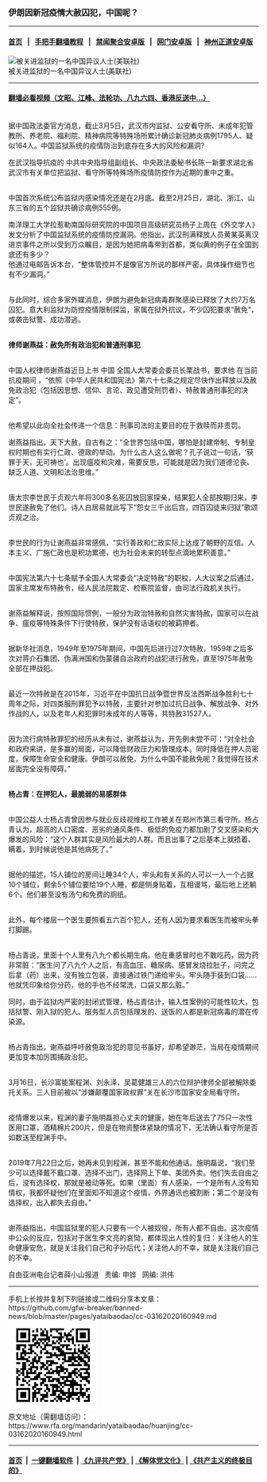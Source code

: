 ### 伊朗因新冠疫情大赦囚犯，中国呢？
------------------------

#### [首页](https://github.com/gfw-breaker/banned-news/blob/master/README.md) &nbsp;&nbsp;|&nbsp;&nbsp; [手把手翻墙教程](https://github.com/gfw-breaker/guides/wiki) &nbsp;&nbsp;|&nbsp;&nbsp; [禁闻聚合安卓版](https://github.com/gfw-breaker/bn-android) &nbsp;&nbsp;|&nbsp;&nbsp; [网门安卓版](https://github.com/oGate2/oGate) &nbsp;&nbsp;|&nbsp;&nbsp; [神州正道安卓版](https://github.com/SzzdOgate/update) 



<div id="headerimg">
 <img alt="被关进监狱的一名中国异议人士(美联社)" src="https://www.rfa.org/mandarin/yataibaodao/huanjing/cc-03162020160949.html/PSX_20200316_111120.jpg/@@images/444659ab-2af0-41ed-9b16-beec790d3ee5.jpeg" title="被关进监狱的一名中国异议人士(美联社)"/>
 <div id="headerimgcontents">
  <div id="headerimgcaption">
   <span>
    被关进监狱的一名中国异议人士(美联社)
   </span>
   <!-- zoomattribute -->
  </div>
  <!-- headerimgcaption -->
 </div>
 <!-- headerimagecontents -->
</div>

<hr/>


#### [翻墙必看视频（文昭、江峰、法轮功、八九六四、香港反送中...）](https://github.com/gfw-breaker/banned-news/blob/master/pages/link3.md)

<div id="storytext">
 <div>
  <div class="slot_header">
  </div>
 </div>
 <p dir="ltr">
  <br/>
  据中国政法委官方消息，截止3月5日，武汉市内监狱、公安看守所、未成年犯管教所、养老院、福利院、精神病院等特殊场所累计确诊新冠肺炎病例1795人、疑似164人。中国监狱系统的疫情防治到底存在多大的风险和漏洞?
 </p>
 <p dir="ltr">
  <span>
   在武汉指导抗疫的
  </span>
  中共中央指导组副组长、中央政法委秘书长陈一新要求湖北省武汉市有关单位把监狱、看守所等特殊场所疫情防控作为近期的重中之重。
 </p>
 <p dir="ltr">
  <br/>
  中国首次系统公布监狱内感染情况还是在2月底。截至2月25日，湖北、浙江、山东三省的五个监狱共确诊病例555例。
 </p>
 <p dir="ltr">
  南洋理工大学拉惹勒南国际研究院的中国项目高级研究员杨子上周在《外交学人》发文分析了中国监狱系统的疫情防控漏洞。他指出，武汉刑满释放人员黄某英离汉进京事件之所以受到万众瞩目，是因为她把病毒带到首都，类似黄的例子在全国到底还有多少？
  <br/>
  他通过电邮告诉本台，“整体管控并不是像官方所说的那样严密，具体操作细节也有不少漏洞。”
 </p>
 <p dir="ltr">
  <br/>
  与此同时，综合多家外媒消息，伊朗为避免新冠病毒群聚感染已释放了大约7万名囚犯。意大利监狱为防控疫情限制探监，家属在狱外抗议，不少囚犯要求“赦免“，或袭击狱警、成功潜逃。
 </p>
 <p dir="ltr">
  <br/>
  <strong>
   律师谢燕益：赦免所有政治犯和普通刑事犯
  </strong>
 </p>
 <p dir="ltr">
  <strong>
  </strong>
  <br/>
  中国人权律师谢燕益近日上书
  <span>
   中国
  </span>
  全国人大常委会委员长栗战书，要求他
  <span>
   在当前抗疫期间
  </span>
  ，“依照《中华人民共和国宪法》第六十七条之规定尽快作出释放以及赦免政治犯（包括因思想、信仰、言论、政见遭受刑罚者）、特赦普通刑事犯的决定”。
 </p>
 <p dir="ltr">
  <br/>
  他希望以此向全社会传递一个信息：刑事司法的主要目的在于救赎而非责罚。
 </p>
 <p dir="ltr">
  谢燕益指出，天下大赦，自古有之：“全世界包括中国，哪怕是封建帝制、专制皇权时期也有实行仁政、德政的举动。为什么古人这么做呢？孔子说过一句话，‘获罪于天，无可祷也’。出现瘟疫和灾难，需要反思，可能就是因为我们道德沦丧、缺乏人道、文明和法治思维。”
 </p>
 <p dir="ltr">
  <br/>
  唐太宗李世民于贞观六年将300多名死囚放回家探亲，结果犯人全部按期归来，李世民遂赦免了他们。诗人白居易就此写下“怨女三千出后宫，四百囚徒来归狱”歌颂贞观之治。
 </p>
 <p dir="ltr">
  <br/>
  李世民的行为让谢燕益非常感佩，“实行善政和仁政实际上达成了朝野的互信。人本主义、广施仁政也是积功累德，也为社会未来的转型点滴地累积善意。”
 </p>
 <p dir="ltr">
  <br/>
  中国宪法第六十七条赋予全国人大常委会“决定特赦”的职权，人大议案之后通过，国家主席发布特赦令，经人民法院裁定、检察院监督，由司法行政机关执行。
 </p>
 <p dir="ltr">
  <br/>
  谢燕益解释说，按照国际惯例，一般分为政治特赦和自然灾害特赦，国家可以在战争、瘟疫等特殊条件下行使特赦，保护没有话语权的被羁押者。
 </p>
 <p dir="ltr">
  <br/>
  据新华社消息，1949年至1975年期间，中国先后进行过7次特赦，1959年之后多次对蒋介石集团、伪满洲国和伪蒙疆自治政府的战犯进行赦免，直至1975年赦免全部在押战犯。
 </p>
 <p dir="ltr">
  <br/>
  最近一次特赦是在2015年，习近平在中国抗日战争暨世界反法西斯战争胜利七十周年之际，对四类服刑罪犯予以特赦，主要针对参加过抗日战争、解放战争、对外作战的人，以及老年人和犯罪时未成年的人等等，共特赦31527人。
 </p>
 <p dir="ltr">
  <br/>
  因为流行病特赦罪犯的经历从未有过，谢燕益认为，开先例未尝不可：“对全社会和政府来讲，是多赢的局面，可以降低财政压力和管理成本。同时降低在押人员密度，保障生命安全和健康。伊朗可以赦免，为什么中国不能赦免呢？我觉得在技术层面完全没有障碍。”
 </p>
 <p dir="ltr">
  <strong>
  </strong>
  <br/>
  <strong>
   杨占青：在押犯人，最脆弱的易感群体
  </strong>
 </p>
 <p dir="ltr">
  <strong>
  </strong>
  <br/>
  中国公益人士杨占青曾因参与就业反歧视维权工作被关在郑州市第三看守所。杨占青认为，超高的人口密度、恶劣的通风条件、极低的免疫力都加剧了交叉感染和大爆发的风险：“这个人群其实是风险最大的人群。而且出事了之后基本上就捂着、瞒着，到时候说他是其他病死了。”
 </p>
 <p dir="ltr">
  <br/>
  据他的描述，15人铺位的房间让睡34个人，牢头和有关系的人可以一人一个占据10个铺位，剩余5个铺位要给19个人睡，都是侧身贴着，互相谩骂，最后地上还躺6个。他们甚至没有汤勺和免费的厕纸。
 </p>
 <p dir="ltr">
  <br/>
  此外，每个楼层一个医生要照看五六百个犯人，还有人因为要求看医生而被牢头拳打脚踢。
 </p>
 <p dir="ltr">
  <br/>
  杨占青说，里面十个人里有八九个都长期生病。他在重感冒时也不敢吃药，因为药非常脏：“医生问了八九个人之后，有高血压、糖尿病、感冒发烧拉肚子，问完之后拿（药）出来，没有独立包装，直接通过铁门递给牢头。牢头随手装到口袋……他就凭印象给你分药，他的手也不经常洗，口袋又那么脏。”
 </p>
 <p dir="ltr">
  同时，由于监狱内严密的封闭式管理，杨占青估计，输入性案例的可能性较大，包括狱警、刚入狱的犯人、服务型人员包括理发的、送饭的人都是新冠病毒的潜在传染源。
 </p>
 <p dir="ltr">
  <br/>
  杨占青指出，谢燕益呼吁赦免政治犯的意见书虽好，却希望渺茫，当局在疫情期间更加变本加厉围捕政治犯。
 </p>
 <p dir="ltr">
  <br/>
  3月16日，长沙富能案程渊、刘永泽、吴葛健雄三人的六位辩护律师全部被解除委托关系。三人目前被以“涉嫌颠覆国家政权罪”关在长沙市国家安全局看守所。
 </p>
 <p dir="ltr">
  <br/>
  疫情爆发以来，程渊的妻子施明磊担心丈夫的健康，她在年后送去了75只一次性医用口罩，酒精棉片200片，但是在物资整体紧缺的情况下，无法确认看守所是否如数送至程渊手中。
 </p>
 <p dir="ltr">
  <br/>
  2019年7月22日之后，她再未见到程渊，甚至不能和他通话。施明磊说，“我们至少可以选择戴不戴口罩、选择不出门，选择网上下单、美团外卖。他们失去自由之后，没有选择权，那就是被动等死。如果（里面）有人感染，一个是所有人没有知情权，我都怀疑他们在里面知不知道这个疫情，外界通讯也被割断；第二个是没有选择权，出入都失去自由。”
 </p>
 <p dir="ltr">
  <br/>
  谢燕益指出，中国监狱里的犯人只要有一个人被奴役，所有人都不自由。这次疫情中公众的反应，包括对于医生李文亮的哀恸，都体现出人性的复归：关注他人的生命健康安危，就是关注我们自己和子孙后代；关注他人的不幸，就是关注我们自己的不幸。
 </p>
 <p dir="ltr">
  自由亚洲电台记者薛小山报道   责编: 申铧   网编: 洪伟
 </p>
</div>

<hr/>
手机上长按并复制下列链接或二维码分享本文章：<br/>
https://github.com/gfw-breaker/banned-news/blob/master/pages/yataibaodao/cc-03162020160949.md <br/>
<a href='https://github.com/gfw-breaker/banned-news/blob/master/pages/yataibaodao/cc-03162020160949.md'><img src='https://github.com/gfw-breaker/banned-news/blob/master/pages/yataibaodao/cc-03162020160949.md.png'/></a> <br/>
原文地址（需翻墙访问）：https://www.rfa.org/mandarin/yataibaodao/huanjing/cc-03162020160949.html


------------------------
#### [首页](https://github.com/gfw-breaker/banned-news/blob/master/README.md) &nbsp;|&nbsp; [一键翻墙软件](https://github.com/gfw-breaker/nogfw/blob/master/README.md) &nbsp;| [《九评共产党》](https://github.com/gfw-breaker/9ping.md/blob/master/README.md#九评之一评共产党是什么) | [《解体党文化》](https://github.com/gfw-breaker/jtdwh.md/blob/master/README.md) | [《共产主义的终极目的》](https://github.com/gfw-breaker/gczydzjmd.md/blob/master/README.md)


<img src='http://gfw-breaker.win/banned-news/pages/yataibaodao/cc-03162020160949.md' width='0px' height='0px'/>